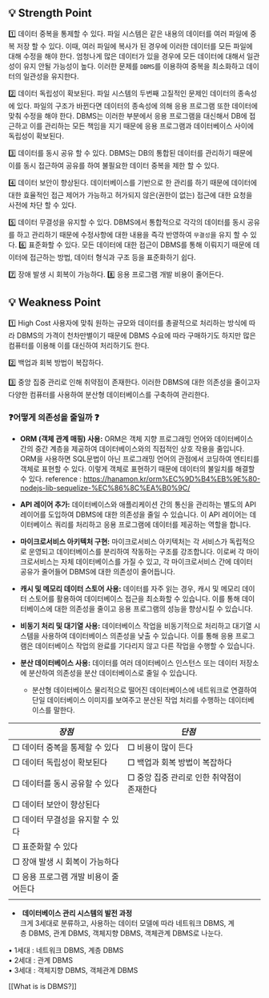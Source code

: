 ## 💡 Strength Point

1️⃣ 데이터 중복을 통제할 수 있다.
	파일 시스템은 같은 내용의 데이터를 여러 파일에 중복 저장 할 수 있다. 이때, 여러 파일에 복사가 된 경우에 이러한 데이터를 모든 파일에 대해 수정을 해야 한다. 엄청나게 많은 데이터가 있을 경우에 모든 데이터에 대해서 일관성이 유지 안될 가능성이 높다. 이러한 문제를 `DBMS`를 이용하여 중복을 최소화하고 데이터의 일관성을 유지한다.

2️⃣ 데이터 독립성이 확보된다.
	파일 시스템의 두번째 고질적인 문제인 데이터의 종속성에 있다. 파일의 구조가 바뀐다면 데이터의 종속성에 의해 응용 프로그램 또한 데이터에 맞춰 수정을 해야 한다. DBMS는 이러한 부분에서 응용 프로그램을 대신해서 DB에 접근하고 이를 관리하는 모든 책임을 지기 때문에 응용 프로그램과 데이터베이스 사이에 독립성이 확보된다.

3️⃣ 데이터를 동시 공유 할 수 있다.
	DBMS는 DB의 통합된 데이터를 관리하기 때문에 이를 동시 접근하여 공유를 하여 불필요한 데이터 중복을 제한 할 수 있다.

4️⃣ 데이터 보안이 향상된다.
	데이터베이스를 기반으로 한 관리를 하기 때문에 데이터에 대한 효율적인 접근 제어가 가능하고 허가되지 않은(권한이 없는) 접근에 대한 요청을 사전에 차단 할 수 있다.

5️⃣ 데이터 무결성을 유지할 수 있다.
	DBMS에서 통합적으로 각각의 데이터를 동시 공유를 하고 관리하기 때문에 수정사항에 대한 내용을 즉각 반영하여 `무결성`을 유지 할 수 있다.
6️⃣ 표준화할 수 있다.
	모든 데이터에 대한 접근이 DBMS를 통해 이뤄지기 때문에 데이터에 접근하는 방법, 데이터 형식과 구조 등을 표준화하기 쉽다.

7️⃣ 장애 발생 시 회복이 가능하다.
8️⃣ 응용 프로그램 개발 비용이 줄어든다.

## 💡 Weakness Point

1️⃣ High Cost 
	사용자에 맞춰 원하는 규모와 데이터를 총괄적으로 처리하는 방식에 따라 DBMS의 가격이 천차만별이기 때문에 DBMS 수요에 따라 구매하기도 하지만 많은 컴퓨터를 이용해 이를 대신하여 처리하기도 한다.

2️⃣ 백업과 회복 방법이 복잡하다.
	
3️⃣ 중앙 집중 관리로 인해 취약점이 존재한다.
	이러한 DBMS에 대한 의존성을 줄이고자 다양한 컴퓨터를 사용하여 분산형 데이터베이스를 구축하여 관리한다.

### ❓어떻게 의존성을 줄일까 ❓
- **ORM (객체 관계 매핑) 사용:** ORM은 객체 지향 프로그래밍 언어와 데이터베이스 간의 중간 계층을 제공하여 데이터베이스와의 직접적인 상호 작용을 줄입니다. ORM을 사용하면 SQL문법이 아닌 프로그래밍 언어의 관점에서 코딩하여 엔티티를 객체로 표현할 수 있다. 이렇게 객체로 표현하기 때문에 데이터의 불일치를 해결할 수 있다.
    reference : https://hanamon.kr/orm%EC%9D%B4%EB%9E%80-nodejs-lib-sequelize-%EC%86%8C%EA%B0%9C/
    

-  **API 레이어 추가:** 데이터베이스와 애플리케이션 간의 통신을 관리하는 별도의 API 레이어를 도입하여 DBMS에 대한 의존성을 줄일 수 있습니다. 이 API 레이어는 데이터베이스 쿼리를 처리하고 응용 프로그램에 데이터를 제공하는 역할을 합니다.


-  **마이크로서비스 아키텍처 구현:** 마이크로서비스 아키텍처는 각 서비스가 독립적으로 운영되고 데이터베이스를 분리하여 작동하는 구조를 강조합니다. 이로써 각 마이크로서비스는 자체 데이터베이스를 가질 수 있고, 각 마이크로서비스 간에 데이터 공유가 줄어들어 DBMS에 대한 의존성이 줄어듭니다.


-  **캐시 및 메모리 데이터 스토어 사용:** 데이터를 자주 읽는 경우, 캐시 및 메모리 데이터 스토어를 활용하여 데이터베이스 접근을 최소화할 수 있습니다. 이를 통해 데이터베이스에 대한 의존성을 줄이고 응용 프로그램의 성능을 향상시킬 수 있습니다.


-  **비동기 처리 및 대기열 사용:** 데이터베이스 작업을 비동기적으로 처리하고 대기열 시스템을 사용하여 데이터베이스 의존성을 낮출 수 있습니다. 이를 통해 응용 프로그램은 데이터베이스 작업의 완료를 기다리지 않고 다른 작업을 수행할 수 있습니다.


-  **분산 데이터베이스 사용:** 데이터를 여러 데이터베이스 인스턴스 또는 데이터 저장소에 분산하여 의존성을 분산 데이터베이스로 줄일 수 있습니다.
	- 분산형 데이터베이스 
		물리적으로 떨어진 데이터베이스에 네트워크로 연결하여 단일 데이터베이스 이미지를 보여주고 분산된 작업 처리를 수행하는 데이터베이스를 말한다.


| _장점_                               | _단점_                                    |     |
| ------------------------------------ | ----------------------------------------- | --- |
| □ 데이터 중복을 통제할 수 있다       | □ 비용이 많이 든다                        |     |
| □ 데이터 독립성이 확보된다           | □ 백업과 회복 방법이 복잡하다             |     |
| □ 데이터를 동시 공유할 수 있다       | □ 중앙 집중 관리로 인한 취약점이 존재한다 |     |
| □ 데이터 보안이 향상된다             |                                           |     |
| □ 데이터 무결성을 유지할 수 있다     |                                           |     |
| □ 표준화할 수 있다                   |                                           |     |
| □ 장애 발생 시 회복이 가능하다       |                                           |     |
| □ 응용 프로그램 개발 비용이 줄어든다 |                                           |     |
|                                      |                                           |     |


-  **데이터베이스 관리 시스템의 발전 과정**  
크게 3세대로 분류하고, 사용하는 데이터 모델에 따라 네트워크 DBMS, 계층 DBMS, 관계 DBMS, 객체지향 DBMS, 객체관계 DBMS로 나눈다.

• 1세대 : 네트워크 DBMS, 계층 DBMS  
• 2세대 : 관계 DBMS  
• 3세대 : 객체지향 DBMS, 객체관계 DBMS

[[What is is DBMS?]]
